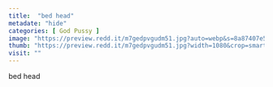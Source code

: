 ```yaml
---
title:  "bed head"
metadate: "hide"
categories: [ God Pussy ]
image: "https://preview.redd.it/m7gedpvgudm51.jpg?auto=webp&s=8a87407e5dd6d25b1b2e4290cf1e3f918f87ed01"
thumb: "https://preview.redd.it/m7gedpvgudm51.jpg?width=1080&crop=smart&auto=webp&s=0d706e9cb14823fb3ed9388cc98ffdc442931325"
visit: ""
---
```

bed head
